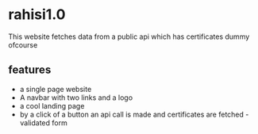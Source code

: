 # rahisi1.0

This website fetches data from a public api which has certificates dummy ofcourse
<br />
## features
- a single page website
- A navbar with two links and a logo
- a cool landing page 
- by a click of a button an api call is made and certificates are fetched
-validated form


